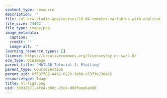 ```yaml
---
content_type: resource
description: ''
file: /ol-ocw-studio-app/courses/18-04-complex-variables-with-applications-spring-2018/3b032b714fe4db8c23c4d00faee6ab80_ml-fig3.png
file_size: 74492
file_type: image/png
image_metadata:
  caption: ''
  credit: ''
  image-alt: ''
learning_resource_types: []
license: https://creativecommons.org/licenses/by-nc-sa/4.0/
ocw_type: OCWImage
parent_title: 'MATLAB Tutorial 2: Plotting'
parent_type: CourseSection
parent_uid: 6f587f82-4462-0223-3ebb-c53f3e230a02
resourcetype: Image
title: ml-fig3.png
uid: 3b032b71-4fe4-db8c-23c4-d00faee6ab80
---
```

